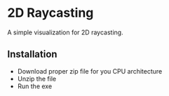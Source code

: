 # 2D Raycasting

A simple visualization for 2D raycasting. 

## Installation

- Download proper zip file for you CPU architecture
- Unzip the file
- Run the exe
